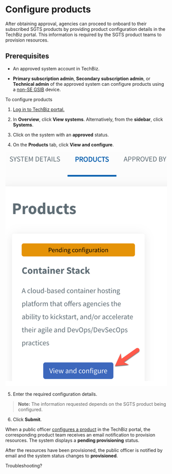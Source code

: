 # Configure products

After obtaining approval, agencies can proceed to onboard to their subscribed SGTS products by providing product configuration details in the TechBiz portal. This information is required by the SGTS product teams to provision resources.

## Prerequisites

- An approved system account in TechBiz.

- **Primary subscription admin**, **Secondary subscription admin**, or **Technical admin** of the approved system can configure products using a [non-SE GSIB](glossary) device.

To configure products

1. [Log in to TechBiz portal.](log-in-to-TechBiz-portal)

2. In **Overview**, click **View systems**. Alternatively, from the **sidebar**, click **Systems**.

3. Click on the system with an **approved** status.

4. On the **Products** tab, click **View and configure**.

<kbd>![conf_1](/images/conf_1.png ':size=40%')</kbd>

5. Enter the required configuration details.

>**Note:** The information requested depends on the SGTS product being configured.

6. Click **Submit**.

When a public officer [configures a product](#configure-products) in the TechBiz portal, the corresponding product team receives an email notification to provision resources. The system displays a **pending provisioning** status.

After the resources have been provisioned, the public officer is notified by email and the system status changes to **provisioned**.

Troubleshooting?
